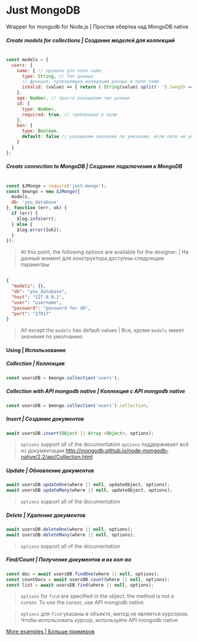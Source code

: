 # Just MongoDB

Wrapper for mongodb for Node.js | Простая обертка над MongoDB native

##### Create models for collections | Создание моделей для коллекций

```javascript

const models = {
  users: {
    name: { // правила для поля name
      type: String, // Тип данных
      // функция, проверяющая валидацию данных в поле name
      isValid: (value) => { return ( String(value).split(' ').length === 1 ) }
    },
    age: Number, // просто указываем тип данных 
    id: {
      type: Number,
      required: true, // требование к полю
    },
    ban: {
      type: Boolean,
      default: false // указываем значение по умочанию, если поле не указано
    }
  }
};

```

##### Create connection to MongoDB | Создание подключения к MongoDB

```javascript

const $JMongo = require('just-mongo');
const $mongo = new $JMongo({
  models,
  db: 'you_database'
}, function (err, ok) {
  if (err) {
    $log.info(err);
  } else {
    $log.error({ok});
  }
});

```

> At this point, the following options are available for the designer: | На данный момент для конструктора доступны следующие параметры

```json

{
  "models": {},
  "db": "you_database",
  "host": "127.0.0.1",
  "user": "username",
  "password": "password for db",
  "port": "27017"
}
```

> All except the `models` has default values | Все, кроме `models` имеет значения по умолчанию

#### Using | Использование

##### Collection | Коллекция

```javascript
const usersDB = $mongo.collection('users');
```

##### Collection with API mongodb native | Коллекция с API mongodb native

```javascript
const usersDB = $mongo.collection('users').collection;
```

##### Insert | Создание документов

```javascript
await usersDB.insert(Object || Array.<Object>, options);
```

> `options` support all of the documentation 
> `options` поддерживает всё из документации
> http://mongodb.github.io/node-mongodb-native/2.2/api/Collection.html

##### Update | Обновление документов

```javascript
await usersDB.updateOne(where || null, updateObject, options);
await usersDB.updateMany(where || null, updateObject, options);
```

> `options` support all of the documentation 

##### Delete | Удаление документов

```javascript
await usersDB.deleteOne(where || null, options);
await usersDB.deleteMany(where || null, options);
```

> `options` support all of the documentation 

##### Find/Count | Получение документов и их кол-во

```javascript
const doc = await usersDB.findOne(where || null, options);
const countDocs = await usersDB.count(where || null, options);
const list = await usersDB.find(where || null, options);
```

> `options` for `find` are specified in the object, the method is not a cursor. To use the cursor, use API mongodb native

> `options` для `find` указаны в объекте, метод не является курсором. Чтобы использовать курсор, используйте API mongodb native

[More examples | Больше примеров](https://github.com/deviun/just-mongo/blob/master/test/jmongo.test.js)